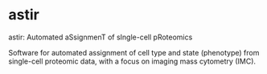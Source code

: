 # astir

astir: Automated aSsignmenT of sIngle-cell pRoteomics

Software for automated assignment of cell type and state (phenotype) from single-cell proteomic data, with a focus on imaging mass cytometry (IMC).
